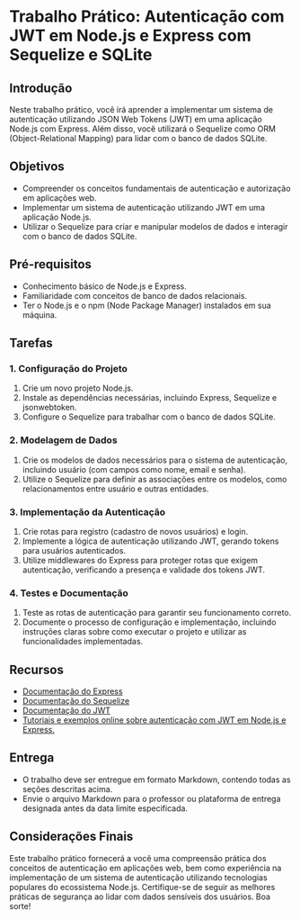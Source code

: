 # Trabalho Prático: Autenticação com JWT em Node.js e Express com Sequelize e SQLite

## Introdução

Neste trabalho prático, você irá aprender a implementar um sistema de autenticação utilizando JSON Web Tokens (JWT) em uma aplicação Node.js com Express. Além disso, você utilizará o Sequelize como ORM (Object-Relational Mapping) para lidar com o banco de dados SQLite.

## Objetivos

- Compreender os conceitos fundamentais de autenticação e autorização em aplicações web.
- Implementar um sistema de autenticação utilizando JWT em uma aplicação Node.js.
- Utilizar o Sequelize para criar e manipular modelos de dados e interagir com o banco de dados SQLite.

## Pré-requisitos

- Conhecimento básico de Node.js e Express.
- Familiaridade com conceitos de banco de dados relacionais.
- Ter o Node.js e o npm (Node Package Manager) instalados em sua máquina.

## Tarefas

### 1. Configuração do Projeto

1. Crie um novo projeto Node.js.
2. Instale as dependências necessárias, incluindo Express, Sequelize e jsonwebtoken.
3. Configure o Sequelize para trabalhar com o banco de dados SQLite.

### 2. Modelagem de Dados

1. Crie os modelos de dados necessários para o sistema de autenticação, incluindo usuário (com campos como nome, email e senha).
2. Utilize o Sequelize para definir as associações entre os modelos, como relacionamentos entre usuário e outras entidades.

### 3. Implementação da Autenticação

1. Crie rotas para registro (cadastro de novos usuários) e login.
2. Implemente a lógica de autenticação utilizando JWT, gerando tokens para usuários autenticados.
3. Utilize middlewares do Express para proteger rotas que exigem autenticação, verificando a presença e validade dos tokens JWT.

### 4. Testes e Documentação

1. Teste as rotas de autenticação para garantir seu funcionamento correto.
2. Documente o processo de configuração e implementação, incluindo instruções claras sobre como executar o projeto e utilizar as funcionalidades implementadas.

## Recursos

- [Documentação do Express](https://expressjs.com/)
- [Documentação do Sequelize](https://sequelize.org/)
- [Documentação do JWT](https://jwt.io/)
- [Tutoriais e exemplos online sobre autenticação com JWT em Node.js e Express.](https://www.youtube.com/results?search_query=autentica%C3%A7%C3%A3o+com+jwt+em+node.js+e+express+sqlite)

## Entrega

- O trabalho deve ser entregue em formato Markdown, contendo todas as seções descritas acima.
- Envie o arquivo Markdown para o professor ou plataforma de entrega designada antes da data limite especificada.

## Considerações Finais

Este trabalho prático fornecerá a você uma compreensão prática dos conceitos de autenticação em aplicações web, bem como experiência na implementação de um sistema de autenticação utilizando tecnologias populares do ecossistema Node.js. Certifique-se de seguir as melhores práticas de segurança ao lidar com dados sensíveis dos usuários. Boa sorte!
